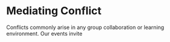 # Mediating Conflict

Conflicts commonly arise in any group collaboration or learning environment. Our events invite 